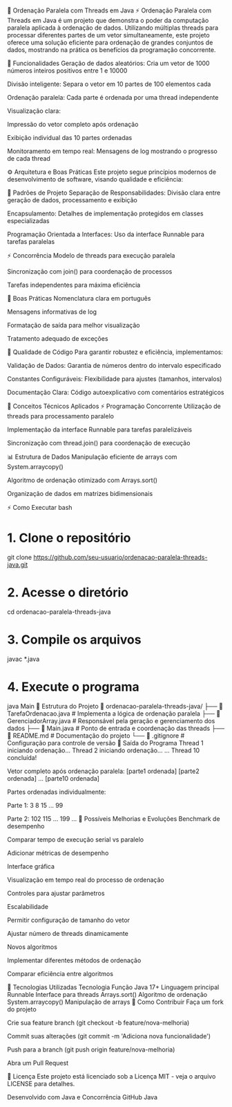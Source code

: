 🧵 Ordenação Paralela com Threads em Java ⚡️
Ordenação Paralela com Threads em Java é um projeto que demonstra o poder da computação paralela aplicada à ordenação de dados. Utilizando múltiplas threads para processar diferentes partes de um vetor simultaneamente, este projeto oferece uma solução eficiente para ordenação de grandes conjuntos de dados, mostrando na prática os benefícios da programação concorrente.

📌 Funcionalidades
Geração de dados aleatórios: Cria um vetor de 1000 números inteiros positivos entre 1 e 10000

Divisão inteligente: Separa o vetor em 10 partes de 100 elementos cada

Ordenação paralela: Cada parte é ordenada por uma thread independente

Visualização clara:

Impressão do vetor completo após ordenação

Exibição individual das 10 partes ordenadas

Monitoramento em tempo real: Mensagens de log mostrando o progresso de cada thread

⚙️ Arquitetura e Boas Práticas
Este projeto segue princípios modernos de desenvolvimento de software, visando qualidade e eficiência:

🧱 Padrões de Projeto
Separação de Responsabilidades: Divisão clara entre geração de dados, processamento e exibição

Encapsulamento: Detalhes de implementação protegidos em classes especializadas

Programação Orientada a Interfaces: Uso da interface Runnable para tarefas paralelas

⚡️ Concorrência
Modelo de threads para execução paralela

Sincronização com join() para coordenação de processos

Tarefas independentes para máxima eficiência

📐 Boas Práticas
Nomenclatura clara em português

Mensagens informativas de log

Formatação de saída para melhor visualização

Tratamento adequado de exceções

🧪 Qualidade de Código
Para garantir robustez e eficiência, implementamos:

Validação de Dados: Garantia de números dentro do intervalo especificado

Constantes Configuráveis: Flexibilidade para ajustes (tamanhos, intervalos)

Documentação Clara: Código autoexplicativo com comentários estratégicos

🧠 Conceitos Técnicos Aplicados
⚡️ Programação Concorrente
Utilização de threads para processamento paralelo

Implementação da interface Runnable para tarefas paralelizáveis

Sincronização com thread.join() para coordenação de execução

📊 Estrutura de Dados
Manipulação eficiente de arrays com System.arraycopy()

Algoritmo de ordenação otimizado com Arrays.sort()

Organização de dados em matrizes bidimensionais

⚡️ Como Executar
bash
# 1. Clone o repositório
git clone https://github.com/seu-usuario/ordenacao-paralela-threads-java.git

# 2. Acesse o diretório
cd ordenacao-paralela-threads-java

# 3. Compile os arquivos
javac *.java

# 4. Execute o programa
java Main
🧩 Estrutura do Projeto
📁 ordenacao-paralela-threads-java/
├── 📄 TarefaOrdenacao.java    # Implementa a lógica de ordenação paralela
├── 📄 GerenciadorArray.java   # Responsável pela geração e gerenciamento dos dados
├── 📄 Main.java               # Ponto de entrada e coordenação das threads
├── 📄 README.md               # Documentação do projeto
└── 📄 .gitignore              # Configuração para controle de versão
🧪 Saída do Programa
Thread 1 iniciando ordenação...
Thread 2 iniciando ordenação...
...
Thread 10 concluída!

Vetor completo após ordenação paralela:
[parte1 ordenada] [parte2 ordenada] ... [parte10 ordenada] 

Partes ordenadas individualmente:

Parte 1:
3 8 15 ... 99

Parte 2:
102 115 ... 199
...
🔮 Possíveis Melhorias e Evoluções
Benchmark de desempenho

Comparar tempo de execução serial vs paralelo

Adicionar métricas de desempenho

Interface gráfica

Visualização em tempo real do processo de ordenação

Controles para ajustar parâmetros

Escalabilidade

Permitir configuração de tamanho do vetor

Ajustar número de threads dinamicamente

Novos algoritmos

Implementar diferentes métodos de ordenação

Comparar eficiência entre algoritmos

🚀 Tecnologias Utilizadas
Tecnologia	Função
Java 17+	Linguagem principal
Runnable	Interface para threads
Arrays.sort()	Algoritmo de ordenação
System.arraycopy()	Manipulação de arrays
🤝 Como Contribuir
Faça um fork do projeto

Crie sua feature branch (git checkout -b feature/nova-melhoria)

Commit suas alterações (git commit -m 'Adiciona nova funcionalidade')

Push para a branch (git push origin feature/nova-melhoria)

Abra um Pull Request

📄 Licença
Este projeto está licenciado sob a Licença MIT - veja o arquivo LICENSE para detalhes.

Desenvolvido com Java e Concorrência
GitHub
Java

